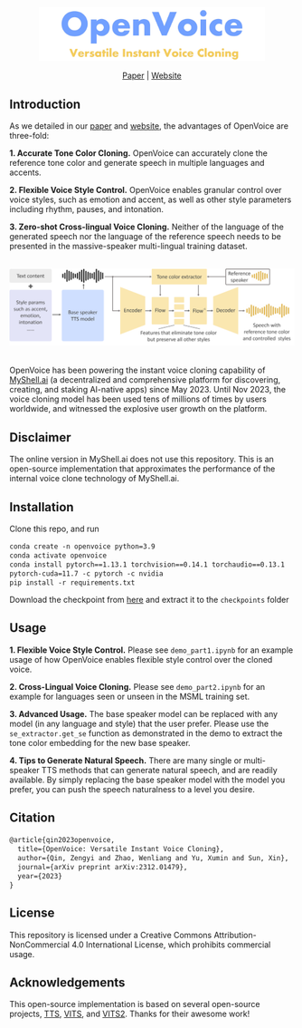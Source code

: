 <div align="center">
  <div>&nbsp;</div>
  <img src="resources/ov-logo.png" width="400"/>

[Paper](https://arxiv.org/abs/2312.01479) |
[Website](https://myshell-tts.vercel.app/) 

</div>

## Introduction
As we detailed in our [paper](https://arxiv.org/abs/2312.01479) and [website](https://myshell-tts.vercel.app/), the advantages of OpenVoice are three-fold:

**1. Accurate Tone Color Cloning.**
OpenVoice can accurately clone the reference tone color and generate speech in multiple languages and accents.

**2. Flexible Voice Style Control.**
OpenVoice enables granular control over voice styles, such as emotion and accent, as well as other style parameters including rhythm, pauses, and intonation. 

**3. Zero-shot Cross-lingual Voice Cloning.**
Neither of the language of the generated speech nor the language of the reference speech needs to be presented in the massive-speaker multi-lingual training dataset.

<div align="center">
  <div>&nbsp;</div>
    <img src="resources/framework.png" width="800"/>
  <div>&nbsp;</div>
</div>

OpenVoice has been powering the instant voice cloning capability of [MyShell.ai](https://myshell.ai/) (a decentralized and comprehensive platform for discovering, creating, and staking AI-native apps) since May 2023. Until Nov 2023, the voice cloning model has been used tens of millions of times by users worldwide, and witnessed the explosive user growth on the platform.

## Disclaimer

The online version in MyShell.ai does not use this repository. This is an open-source implementation that approximates the performance of the internal voice clone technology of MyShell.ai.

## Installation
Clone this repo, and run
```
conda create -n openvoice python=3.9
conda activate openvoice
conda install pytorch==1.13.1 torchvision==0.14.1 torchaudio==0.13.1 pytorch-cuda=11.7 -c pytorch -c nvidia
pip install -r requirements.txt
```
Download the checkpoint from [here](https://drive.google.com/drive/folders/124ZLLiJ_7GeCt3_wOzs61zW6UAiFtARB) and extract it to the `checkpoints` folder 

## Usage

**1. Flexible Voice Style Control.**
Please see `demo_part1.ipynb` for an example usage of how OpenVoice enables flexible style control over the cloned voice.

**2. Cross-Lingual Voice Cloning.**
Please see `demo_part2.ipynb` for an example for languages seen or unseen in the MSML training set.

**3. Advanced Usage.**
The base speaker model can be replaced with any model (in any language and style) that the user prefer. Please use the `se_extractor.get_se` function as demonstrated in the demo to extract the tone color embedding for the new base speaker.

**4. Tips to Generate Natural Speech.**
There are many single or multi-speaker TTS methods that can generate natural speech, and are readily available. By simply replacing the base speaker model with the model you prefer, you can push the speech naturalness to a level you desire.

## Citation
```
@article{qin2023openvoice,
  title={OpenVoice: Versatile Instant Voice Cloning},
  author={Qin, Zengyi and Zhao, Wenliang and Yu, Xumin and Sun, Xin},
  journal={arXiv preprint arXiv:2312.01479},
  year={2023}
}
```

## License
This repository is licensed under a Creative Commons Attribution-NonCommercial 4.0 International License, which prohibits commercial usage.


## Acknowledgements
This open-source implementation is based on several open-source projects, [TTS](https://github.com/coqui-ai/TTS), [VITS](https://github.com/jaywalnut310/vits), and [VITS2](https://github.com/daniilrobnikov/vits2). Thanks for their awesome work!
